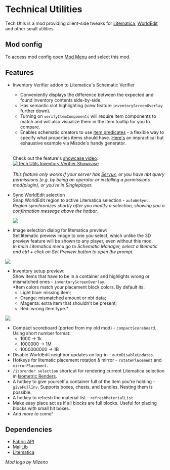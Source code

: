 # Technical Utilities

Tech Utils is a mod providing client-side tweaks for [Litematica](https://www.curseforge.com/minecraft/mc-mods/litematica), [WorldEdit](https://www.curseforge.com/minecraft/mc-mods/worldedit) and other small utilities.

## Mod config
To access mod config open [Mod Menu](https://modrinth.com/mod/modmenu) and select this mod.

## Features

- Inventory Verifier addon to Litematica's Schematic Verifier  
  - Conveniently displays the difference between the expected and found inventory contents side-by-side.  
  - Has semantic slot highlighting (view feature `inventoryScreenOverlay` further down).  
  - Turning on `verifyItemComponents` will require item components to match and will also visualize them in the item tooltip for you to compare.  
  - Enables schematic creators to use [item predicates](https://minecraft.wiki/w/Template:Nbt_inherit/conditions/item/template) - a flexible way to specify what properties items should have. [Here's](https://misode.github.io/predicate/?share=3lvOcqP7xk) an impractical but exhaustive example via Misode's handy generator.

  \
  Check out the feature's [showcase video](https://www.youtube.com/watch?v=LgeMBO1TavY):  
  [![Tech Utils Inventory Verifier Showcase](https://github.com/user-attachments/assets/a6188e4e-8da6-4478-8f9e-aff729959863)](https://www.youtube.com/watch?v=LgeMBO1TavY)
  \
  \
  *This feature only works if your server has [Servux](https://modrinth.com/mod/servux), or you have nbt query permissions (e.g. by being an operator or installing a permissions mod/plugin), or you're in Singleplayer.*


- Sync WorldEdit selection  
  Snap WorldEdit region to active Litematica selection - `autoWeSync`.  
  *Region synchronizes shortly after you modify a selection, showing you a confirmation message above the hotbar.*

  ![](https://github.com/Kikugie/techutils/raw/main/files/wesync.gif)

- Image selection dialog for litematica preview:  
  Set litematic preview image to one you select, which unlike the 3D preview feature will be shown to any player, even without this mod.  
  *In main Litematica menu go to Schematic Manager, select a litematic and ctrl + click on Set Preview button to open the prompt.*

![](https://cdn.modrinth.com/data/hNoAJSm7/images/8f5b5683c39dba7ce47e9ca89b3ff97b7f6d53e3.png)

- Inventory setup preview:  
  Show items that have to be in a container and highlights wrong or mismatched ones - `inventoryScreenOverlay`.  
  *Item colors match your placement block colors. By default its:  
  - Light blue: missing item;  
  - Orange: mismatched amount or nbt data;  
  - Magenta: extra item that shouldn't be present;  
  - Red: wrong item type.*

![](https://cdn.modrinth.com/data/hNoAJSm7/images/02ec28f6c20a28edd638d91214bfb1967630b9d4.png)

- Compact scoreboard (ported from my old mod) - `compactScoreboard`.  
  Using short number format:
  - 1000 -> 1k
  - 1000000 -> 1M
  - 1000000000 -> 1B
- Disable WorldEdit neighbor updates on log-in - `autoDisableUpdates`.
- Hotkeys for litematic placement rotation & mirror - `rotatePlacement` and `mirrorPlacement`.
- `/isorender selection` shortcut for rendering current Litematica selection in [Isometric Renders](https://modrinth.com/mod/isometric-renders).
- A hotkey to give yourself a container full of the item you're holding - `giveFullInv`. Supports boxes, chests, and bundles. Nesting them is possible.
- A hotkey to refresh the material list - `refreshMaterialList`.
- Make easy place act as if all blocks are full blocks. Useful for placing blocks with small hit boxes.
- *And more to come!*

## Dependencies

- [Fabric API](https://modrinth.com/mod/fabric-api)
- [MaliLib](https://www.curseforge.com/minecraft/mc-mods/malilib)
- [Litematica](https://www.curseforge.com/minecraft/mc-mods/litematica)

*Mod logo by Mizeno*